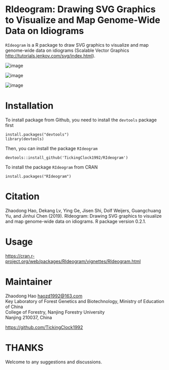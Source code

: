 # RIdeogram: Drawing SVG Graphics to Visualize and Map Genome-Wide Data on Idiograms

`RIdeogram` is a R package to draw SVG graphics to visualize and map genome-wide data on idiograms (Scalable Vector Graphics http://tutorials.jenkov.com/svg/index.html). 

![image](https://github.com/TickingClock1992/RIdeogram/blob/master/vignettes/figures/example4.png)

![image](https://github.com/TickingClock1992/RIdeogram/blob/master/vignettes/figures/example14.png)

![image](https://github.com/TickingClock1992/RIdeogram/blob/master/vignettes/figures/example17.png)

# Installation

To install package from Github, you need to install the `devtools` package first<br>
```
install.packages("devtools")
library(devtools)
```
Then, you can install the package `RIdeogram`<br>
```
devtools::install_github('TickingClock1992/RIdeogram')
```

To install the package `RIdeogram` from CRAN<br>
```
install.packages("RIdeogram")
```

# Citation

Zhaodong Hao, Dekang Lv, Ying Ge, Jisen Shi, Dolf Weijers, Guangchuang Yu, and Jinhui
Chen (2019). RIdeogram: Drawing SVG graphics to visualize and map
genome-wide data on idiograms. R package version 0.2.1.

# Usage

https://cran.r-project.org/web/packages/RIdeogram/vignettes/RIdeogram.html

# Maintainer

Zhaodong Hao <haozd1992@163.com> <br>
Key Laboratory of Forest Genetics and Biotechnology, Ministry of Education of China <br>
College of Forestry, Nanjing Forestry University <br>
Nanjing 210037, China <br>

https://github.com/TickingClock1992

# THANKS
Welcome to any suggestions and discussions.
